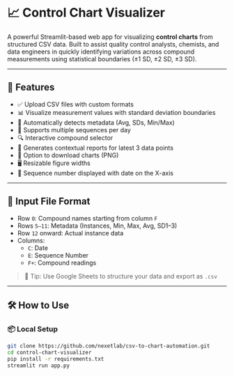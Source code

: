 # 📈 Control Chart Visualizer

A powerful Streamlit-based web app for visualizing **control charts** from structured CSV data. Built to assist quality control analysts, chemists, and data engineers in quickly identifying variations across compound measurements using statistical boundaries (±1 SD, ±2 SD, ±3 SD).

---

## 🚀 Features

- ✅ Upload CSV files with custom formats
- 📊 Visualize measurement values with standard deviation boundaries
- 🧮 Automatically detects metadata (Avg, SDs, Min/Max)
- 📅 Supports multiple sequences per day
- 🔍 Interactive compound selector
- 🧾 Generates contextual reports for latest 3 data points
- 💾 Option to download charts (PNG)
- 🖥️ Resizable figure widths
- 🔢 Sequence number displayed with date on the X-axis

---

## 📂 Input File Format

- Row `0`: Compound names starting from column `F`
- Rows `5–11`: Metadata (Instances, Min, Max, Avg, SD1–3)
- Row `12` onward: Actual instance data
- Columns:
  - `C`: Date
  - `E`: Sequence Number
  - `F+`: Compound readings

> 📌 Tip: Use Google Sheets to structure your data and export as `.csv`

---

## 🛠️ How to Use

### 📦 Local Setup

```bash
git clone https://github.com/nexetlab/csv-to-chart-automation.git
cd control-chart-visualizer
pip install -r requirements.txt
streamlit run app.py
